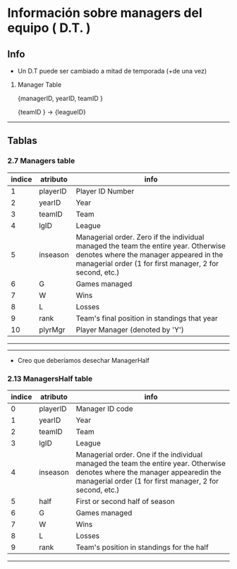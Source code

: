 # Información sobre managers del equipo ( D.T. )

## Info
- Un D.T puede ser cambiado a mitad de temporada (+de una vez)

1. Manager Table
	
	{managerID, yearID, teamID }

	{teamID } -> {leagueID}


------------------------------------------------------------------------------
## Tablas

### 2.7  Managers table

|indice| atributo | info
|------|----------|------ 
| 1 | playerID   |    Player ID Number
| 2 | yearID     |    Year
| 3 | teamID     |    Team
| 4 | lgID       |    League
| 5 | inseason   |    Managerial order.  Zero if the individual managed the team the entire year.  Otherwise denotes where the manager appeared in the managerial order (1 for first manager, 2 for second, etc.)
| 6 | G         |     Games managed
| 7 | W         |     Wins
| 8 | L         |     Losses
| 9 | rank      |     Team's final position in standings that year
| 10| plyrMgr   |     Player Manager (denoted by 'Y')

------------------------------------------------------------------------------
------------------------------------------------------------------------------



- Creo que deberíamos desechar ManagerHalf 

### 2.13 ManagersHalf table

|indice| atributo | info
|------|----------|------
|0| playerID   | Manager ID code
|1| yearID     | Year
|2| teamID     | Team
|3| lgID       | League
|4| inseason   | Managerial order.  One if the individual managed the team the entire year.  Otherwise denotes where the manager appearedin the managerial order (1 for first manager, 2 for second, etc.)
|5| half  | First or second half of season
|6| G     | Games managed
|7| W     | Wins
|8| L     | Losses
|9| rank  | Team's position in standings for the half

------------------------------------------------------------------------------